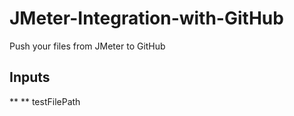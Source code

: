# JMeter-Integration-with-GitHub
Push your files from JMeter to GitHub

## Inputs

** ** testFilePath
